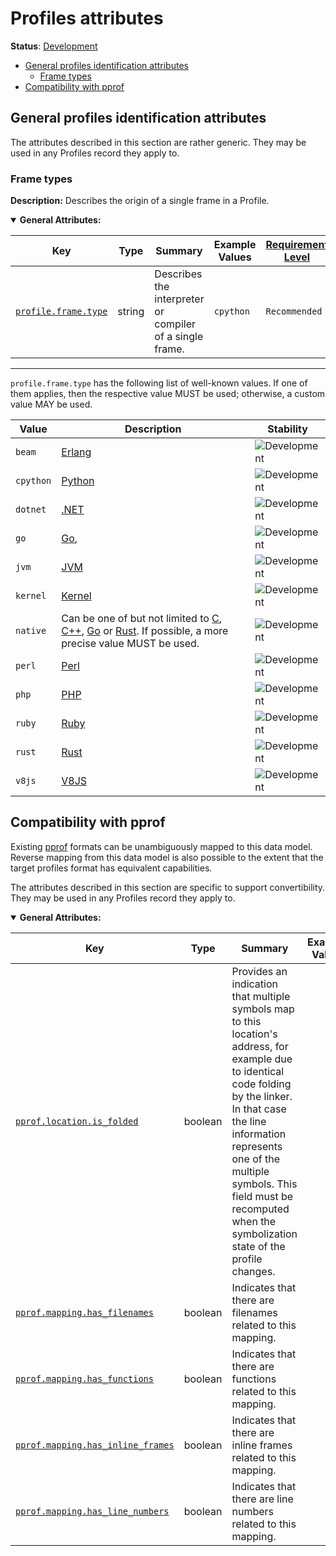<!--- Hugo front matter used to generate the website version of this page:
linkTitle: Profiles
--->

# Profiles attributes

**Status**: [Development][DocumentStatus]

<!-- toc -->

- [General profiles identification attributes](#general-profiles-identification-attributes)
  - [Frame types](#frame-types)
- [Compatibility with pprof](#compatibility-with-pprof)

<!-- tocstop -->

## General profiles identification attributes

The attributes described in this section are rather generic.
They may be used in any Profiles record they apply to.

### Frame types

**Description:** Describes the origin of a single frame in a Profile.

<!-- semconv profile.frame(full) -->
<!-- NOTE: THIS TEXT IS AUTOGENERATED. DO NOT EDIT BY HAND. -->
<!-- see templates/registry/markdown/snippet.md.j2 -->
<!-- prettier-ignore-start -->
<!-- markdownlint-capture -->
<!-- markdownlint-disable -->

<details open>
<summary><b>General Attributes:</b></summary>

| Key | Type | Summary | Example Values | [Requirement Level](https://opentelemetry.io/docs/specs/semconv/general/attribute-requirement-level/) | Stability |
|---|---|---|---|---|---|
| [`profile.frame.type`](/docs/registry/attributes/profile.md) | string | Describes the interpreter or compiler of a single frame. | `cpython` | `Recommended` | ![Development](https://img.shields.io/badge/-development-blue) |

---

`profile.frame.type` has the following list of well-known values. If one of them applies, then the respective value MUST be used; otherwise, a custom value MAY be used.

| Value  | Description | Stability |
|---|---|---|
| `beam` | [Erlang](https://en.wikipedia.org/wiki/BEAM_(Erlang_virtual_machine)) | ![Development](https://img.shields.io/badge/-development-blue) |
| `cpython` | [Python](https://wikipedia.org/wiki/Python_(programming_language)) | ![Development](https://img.shields.io/badge/-development-blue) |
| `dotnet` | [.NET](https://wikipedia.org/wiki/.NET) | ![Development](https://img.shields.io/badge/-development-blue) |
| `go` | [Go](https://wikipedia.org/wiki/Go_(programming_language)), | ![Development](https://img.shields.io/badge/-development-blue) |
| `jvm` | [JVM](https://wikipedia.org/wiki/Java_virtual_machine) | ![Development](https://img.shields.io/badge/-development-blue) |
| `kernel` | [Kernel](https://wikipedia.org/wiki/Kernel_(operating_system)) | ![Development](https://img.shields.io/badge/-development-blue) |
| `native` | Can be one of but not limited to [C](https://wikipedia.org/wiki/C_(programming_language)), [C++](https://wikipedia.org/wiki/C%2B%2B), [Go](https://wikipedia.org/wiki/Go_(programming_language)) or [Rust](https://wikipedia.org/wiki/Rust_(programming_language)). If possible, a more precise value MUST be used. | ![Development](https://img.shields.io/badge/-development-blue) |
| `perl` | [Perl](https://wikipedia.org/wiki/Perl) | ![Development](https://img.shields.io/badge/-development-blue) |
| `php` | [PHP](https://wikipedia.org/wiki/PHP) | ![Development](https://img.shields.io/badge/-development-blue) |
| `ruby` | [Ruby](https://wikipedia.org/wiki/Ruby_(programming_language)) | ![Development](https://img.shields.io/badge/-development-blue) |
| `rust` | [Rust](https://wikipedia.org/wiki/Rust_(programming_language)) | ![Development](https://img.shields.io/badge/-development-blue) |
| `v8js` | [V8JS](https://wikipedia.org/wiki/V8_(JavaScript_engine)) | ![Development](https://img.shields.io/badge/-development-blue) |
</details>

<!-- markdownlint-restore -->
<!-- prettier-ignore-end -->
<!-- END AUTOGENERATED TEXT -->
<!-- endsemconv -->

## Compatibility with pprof

Existing [pprof][pprofLink] formats can be unambiguously mapped to this data
model. Reverse mapping from this data model is also possible to the extent that
the target profiles format has equivalent capabilities.

The attributes described in this section are specific to support convertibility.
They may be used in any Profiles record they apply to.

<!-- semconv pprof(full) -->
<!-- NOTE: THIS TEXT IS AUTOGENERATED. DO NOT EDIT BY HAND. -->
<!-- see templates/registry/markdown/snippet.md.j2 -->
<!-- prettier-ignore-start -->
<!-- markdownlint-capture -->
<!-- markdownlint-disable -->

<details open>
<summary><b>General Attributes:</b></summary>

| Key | Type | Summary | Example Values | [Requirement Level](https://opentelemetry.io/docs/specs/semconv/general/attribute-requirement-level/) | Stability |
|---|---|---|---|---|---|
| [`pprof.location.is_folded`](/docs/registry/attributes/pprof.md) | boolean | Provides an indication that multiple symbols map to this location's address, for example due to identical code folding by the linker. In that case the line information represents one of the multiple symbols. This field must be recomputed when the symbolization state of the profile changes. |  | `Recommended` | ![Development](https://img.shields.io/badge/-development-blue) |
| [`pprof.mapping.has_filenames`](/docs/registry/attributes/pprof.md) | boolean | Indicates that there are filenames related to this mapping. |  | `Recommended` | ![Development](https://img.shields.io/badge/-development-blue) |
| [`pprof.mapping.has_functions`](/docs/registry/attributes/pprof.md) | boolean | Indicates that there are functions related to this mapping. |  | `Recommended` | ![Development](https://img.shields.io/badge/-development-blue) |
| [`pprof.mapping.has_inline_frames`](/docs/registry/attributes/pprof.md) | boolean | Indicates that there are inline frames related to this mapping. |  | `Recommended` | ![Development](https://img.shields.io/badge/-development-blue) |
| [`pprof.mapping.has_line_numbers`](/docs/registry/attributes/pprof.md) | boolean | Indicates that there are line numbers related to this mapping. |  | `Recommended` | ![Development](https://img.shields.io/badge/-development-blue) |
</details>

<!-- markdownlint-restore -->
<!-- prettier-ignore-end -->
<!-- END AUTOGENERATED TEXT -->
<!-- endsemconv -->

[DocumentStatus]: https://opentelemetry.io/docs/specs/otel/document-status
[pprofLink]: https://github.com/google/pprof
